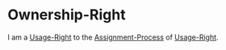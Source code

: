 # Ownership-Right

I am a [Usage-Right](60049.md) to the [Assignment-Process](600080.md) of [Usage-Right](60049.md).